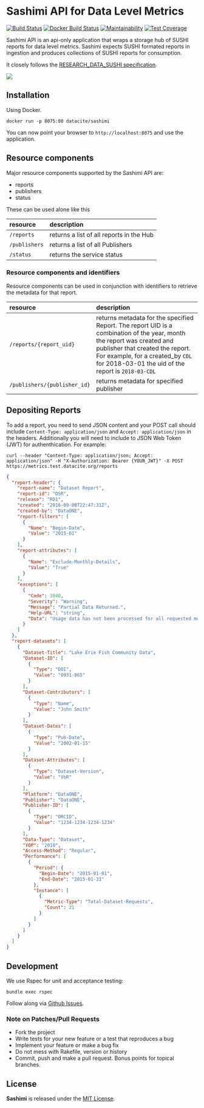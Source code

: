 # Sashimi API for Data Level Metrics

[![Build Status](https://travis-ci.org/datacite/sashimi.svg?branch=master)](https://travis-ci.org/datacite/sashimi) [![Docker Build Status](https://img.shields.io/docker/build/datacite/sashimi.svg)](https://hub.docker.com/r/datacite/sashimi/) [![Maintainability](https://api.codeclimate.com/v1/badges/a0d15834af2cdc24e22f/maintainability)](https://codeclimate.com/github/datacite/sashimi/maintainability) [![Test Coverage](https://api.codeclimate.com/v1/badges/a0d15834af2cdc24e22f/test_coverage)](https://codeclimate.com/github/datacite/sashimi/test_coverage)

Sashimi API is an api-only application that wraps a storage hub of SUSHI reports for data level metrics. Sashimi expects SUSHI formated reports in ingestion and produces collections of SUSHI reports for consumption.

It closely follows the [RESEARCH_DATA_SUSHI specification](https://app.swaggerhub.com/apis/COUNTER/researchdata-sushi_1_0_api/1.0.0#/).


![](https://c1.staticflickr.com/1/21/31470457_3680ff198e_b.jpg)



## Installation

Using Docker.

```
docker run -p 8075:80 datacite/sashimi
```

You can now point your browser to `http://localhost:8075` and use the application.


## Resource components
Major resource components supported by the Sashimi API are:

- reports
- publishers
- status


These can be used alone like this

| resource      | description                       |
|:--------------|:----------------------------------|
| `/reports`      | returns a list of all reports in the Hub
| `/publishers`    | returns a list of all Publishers
| `/status` | returns the service status |


### Resource components and identifiers
Resource components can be used in conjunction with identifiers to retrieve the metadata for that report.

| resource                    | description                       |
|:----------------------------|:----------------------------------|
| `/reports/{report_uid}`           | returns metadata for the specified Report. The report UID is a combination of the year, month the report was created and publisher that created the report. For example, for a created_by `CDL` for 2018-03-01 the uid of the report is `2018-03-CDL` |
| `/publishers/{publisher_id}`      | returns metadata for specified publisher  |




## Depositing Reports

To add a report, you need to send JSON content and your POST call should include `Content-Type: application/json` and `Accept: application/json` in the headers. Additionally you will need to include to JSON Web Token (JWT) for authenthication. For example:

```shell
curl --header "Content-Type: application/json; Accept: application/json" -H "X-Authorization: Bearer {YOUR_JWT}" -X POST https://metrics.test.datacite.org/reports
```

```json
{
  "report-header": {
    "report-name": "Dataset Report",
    "report-id": "DSR",
    "release": "RD1",
    "created": "2016-09-08T22:47:31Z",
    "created-by": "DataONE",
    "report-filters": [
      {
        "Name": "Begin-Date",
        "Value": "2015-01"
      }
    ],
    "report-attributes": [
      {
        "Name": "Exclude-Monthly-Details",
        "Value": "True"
      }
    ],
    "exceptions": [
      {
        "Code": 3040,
        "Severity": "Warning",
        "Message": "Partial Data Returned.",
        "Help-URL": "string",
        "Data": "Usage data has not been processed for all requested months."
      }
    ]
  },
  "report-datasets": [
    {
      "Dataset-Title": "Lake Erie Fish Community Data",
      "Dataset-ID": [
        {
          "Type": "DOI",
          "Value": "0931-865"
        }
      ],
      "Dataset-Contributors": [
        {
          "Type": "Name",
          "Value": "John Smith"
        }
      ],
      "Dataset-Dates": [
        {
          "Type": "Pub-Date",
          "Value": "2002-01-15"
        }
      ],
      "Dataset-Attributes": [
        {
          "Type": "Dataset-Version",
          "Value": "VoR"
        }
      ],
      "Platform": "DataONE",
      "Publisher": "DataONE",
      "Publisher-ID": [
        {
          "Type": "ORCID",
          "Value": "1234-1234-1234-1234"
        }
      ],
      "Data-Type": "Dataset",
      "YOP": "2010",
      "Access-Method": "Regular",
      "Performance": [
        {
          "Period": {
            "Begin-Date": "2015-01-01",
            "End-Date": "2015-01-31"
          },
          "Instance": [
            {
              "Metric-Type": "Total-Dataset-Requests",
              "Count": 21
            }
          ]
        }
      ]
    }
  ]
}
```


## Development

We use Rspec for unit and acceptance testing:

```
bundle exec rspec
```

Follow along via [Github Issues](https://github.com/datacite/sashimi/issues).

### Note on Patches/Pull Requests

* Fork the project
* Write tests for your new feature or a test that reproduces a bug
* Implement your feature or make a bug fix
* Do not mess with Rakefile, version or history
* Commit, push and make a pull request. Bonus points for topical branches.

## License
**Sashimi** is released under the [MIT License](https://github.com/datacite/sashimi/blob/master/LICENSE).
